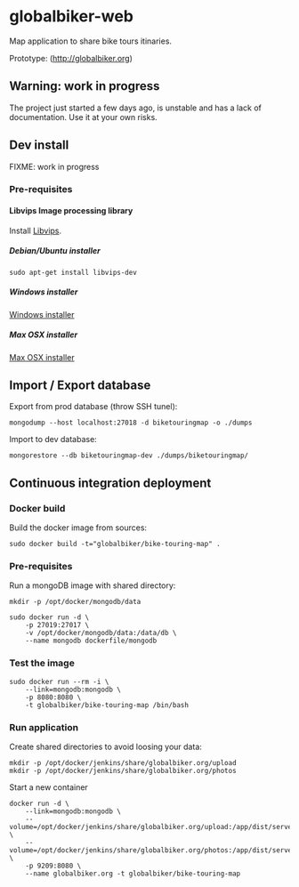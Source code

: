 globalbiker-web
================

Map application to share bike tours itinaries.

Prototype: (http://globalbiker.org)

## Warning: work in progress

The project just started a few days ago, is unstable and has a lack of documentation. Use it at your own risks.

## Dev install

FIXME: work in progress

### Pre-requisites

#### Libvips Image processing library

Install [Libvips](https://github.com/jcupitt/libvips).

##### Debian/Ubuntu installer

    sudo apt-get install libvips-dev

##### Windows installer

[Windows installer](http://www.vips.ecs.soton.ac.uk/supported/current/win32/)

##### Max OSX installer

[Max OSX installer](http://www.vips.ecs.soton.ac.uk/supported/current/osx/)
        
## Import / Export database

Export from prod database (throw SSH tunel):

    mongodump --host localhost:27018 -d biketouringmap -o ./dumps
    
Import to dev database:

    mongorestore --db biketouringmap-dev ./dumps/biketouringmap/

## Continuous integration deployment

### Docker build

Build the docker image from sources:  
    
    sudo docker build -t="globalbiker/bike-touring-map" .

    
### Pre-requisites

Run a mongoDB image with shared directory:

    mkdir -p /opt/docker/mongodb/data

    sudo docker run -d \
        -p 27019:27017 \
        -v /opt/docker/mongodb/data:/data/db \
        --name mongodb dockerfile/mongodb
   
### Test the image

    sudo docker run --rm -i \
        --link=mongodb:mongodb \
        -p 8080:8080 \
        -t globalbiker/bike-touring-map /bin/bash
   
### Run application

Create shared directories to avoid loosing your data:

    mkdir -p /opt/docker/jenkins/share/globalbiker.org/upload
    mkdir -p /opt/docker/jenkins/share/globalbiker.org/photos

Start a new container

    docker run -d \
        --link=mongodb:mongodb \
        --volume=/opt/docker/jenkins/share/globalbiker.org/upload:/app/dist/server/upload \
        --volume=/opt/docker/jenkins/share/globalbiker.org/photos:/app/dist/server/photos \
        -p 9209:8080 \
        --name globalbiker.org -t globalbiker/bike-touring-map

